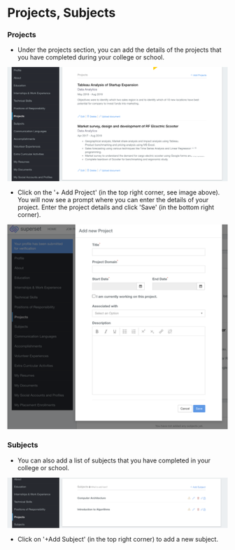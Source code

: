 # Projects, Subjects

### Projects

* Under the projects section, you can add the details of the projects that you have completed during your college or school.

![](../../.gitbook/assets/image%20%28214%29.png)

* Click on the '+ Add Project' \(in the top right corner, see image above\). You will now see a prompt where you can enter the details of your project. Enter the project details and click 'Save' \(in the bottom right corner\).

![](../../.gitbook/assets/image%20%28210%29.png)

### Subjects

* You can also add a list of subjects that you have completed in your college or school.

![](../../.gitbook/assets/image%20%28189%29.png)

* Click on '+Add Subject'  \(in the top right corner\) to add a new subject.



